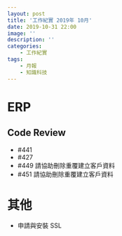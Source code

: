 ```yaml
---
layout: post
title: '工作紀實 2019年 10月'
date: 2019-10-31 22:00
image: ''
description: ''
categories:
    - 工作紀實
tags:
    - 月報
    - 知識科技
---
```


# ERP

## Code Review

* #441
* #427
* #449 請協助刪除重覆建立客戶資料
* #451 請協助刪除重覆建立客戶資料

# 其他

* 申請與安裝 SSL

